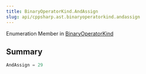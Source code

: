 ```yaml
---
title: BinaryOperatorKind.AndAssign
slug: api/cppsharp.ast.binaryoperatorkind.andassign
---
```

Enumeration Member in [BinaryOperatorKind](/api/cppsharp/ast/binaryoperatorkind)

## Summary



```csharp
AndAssign = 29
```

